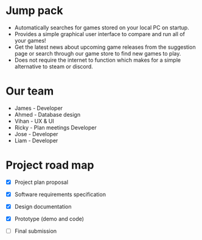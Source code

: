 # Jump pack
- Automatically searches for games stored on your local PC on startup.
- Provides a simple graphical user interface to compare and run all of 
your games!
- Get the latest news about upcoming game releases from the suggestion 
page or search through our game store to find new games to play.
- Does not require the internet to function which makes for a simple 
alternative to steam or discord.

# Our team
 - James - Developer
 - Ahmed - Database design
 - Vihan - UX & UI
 - Ricky - Plan meetings Developer
 - Jose	- Developer
 - Liam - Developer

# Project road map
 - [x] Project plan proposal
 - [x] Software requirements specification
 - [x] Design documentation
 - [x] Prototype (demo and code)
 - [ ] Final submission 

